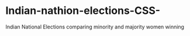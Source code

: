 # Indian-nathion-elections-CSS-
Indian National Elections comparing minority and majority women winning
